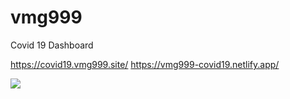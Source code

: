 # vmg999
Covid 19 Dashboard

https://covid19.vmg999.site/
https://vmg999-covid19.netlify.app/

![](https://i.imgur.com/sL8hDse.png)
